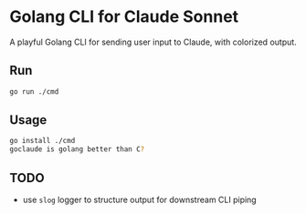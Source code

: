 # Golang CLI for Claude Sonnet

A playful Golang CLI for sending user input to Claude, with colorized output.

## Run

```bash
go run ./cmd
```

## Usage

```bash
go install ./cmd
goclaude is golang better than C?
```

## TODO

- use `slog` logger to structure output for downstream CLI piping